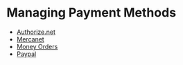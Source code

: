 # Managing Payment Methods

* [Authorize.net](./authorize.net/README.md)
* [Mercanet](./mercanet/README.md)
* [Money Orders](./money-orders/README.md)
* [Paypal](./paypal/README.md)
